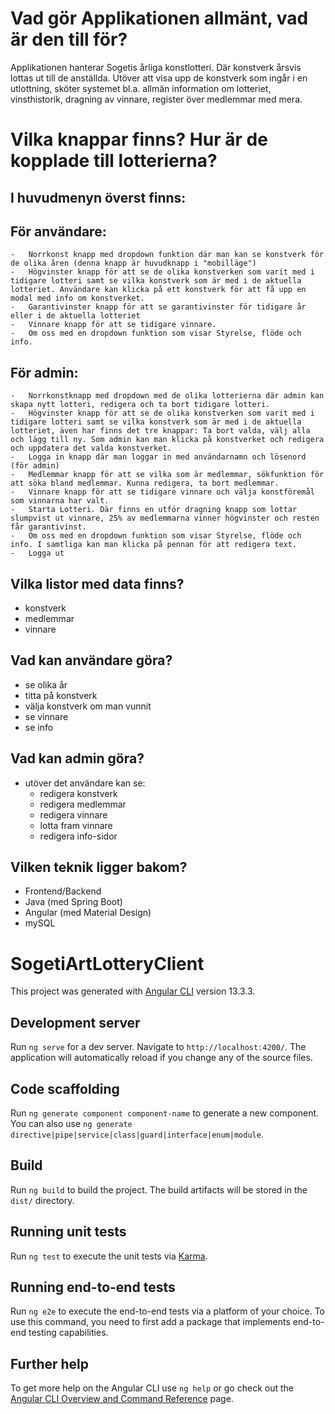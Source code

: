 # Vad gör Applikationen allmänt, vad är den till för?

Applikationen hanterar Sogetis årliga konstlotteri. Där konstverk årsvis
lottas ut till de anställda. Utöver att visa upp de konstverk som ingår i en utlottning, sköter
systemet bl.a. allmän information om lotteriet, vinsthistorik, dragning av vinnare, register
över medlemmar med mera.

# Vilka knappar finns? Hur är de kopplade till lotterierna?

## I huvudmenyn överst finns:

## För användare:

    -   Norrkonst knapp med dropdown funktion där man kan se konstverk för de olika åren (denna knapp är huvudknapp i "mobilläge")
    -   Högvinster knapp för att se de olika konstverken som varit med i tidigare lotteri samt se vilka konstverk som är med i de aktuella lotteriet. Användare kan klicka på ett konstverk för att få upp en modal med info om konstverket.
    -   Garantivinster knapp för att se garantivinster för tidigare år eller i de aktuella lotteriet
    -   Vinnare knapp för att se tidigare vinnare.
    -   Om oss med en dropdown funktion som visar Styrelse, flöde och info.

## För admin:

    -   Norrkonstknapp med dropdown med de olika lotterierna där admin kan skapa nytt lotteri, redigera och ta bort tidigare lotteri.
    -   Högvinster knapp för att se de olika konstverken som varit med i tidigare lotteri samt se vilka konstverk som är med i de aktuella lotteriet, även har finns det tre knappar: Ta bort valda, välj alla och lägg till ny. Som admin kan man klicka på konstverket och redigera och uppdatera det valda konstverket.
    -   Logga in knapp där man loggar in med användarnamn och lösenord (för admin)
    -   Medlemmar knapp för att se vilka som är medlemmar, sökfunktion för att söka bland medlemmar. Kunna redigera, ta bort medlemmar.
    -   Vinnare knapp för att se tidigare vinnare och välja konstföremål som vinnarna har valt.
    -   Starta Lotteri. Där finns en utför dragning knapp som lottar slumpvist ut vinnare, 25% av medlemmarna vinner högvinster och resten får garantivinst.
    -   Om oss med en dropdown funktion som visar Styrelse, flöde och info. I samtliga kan man klicka på pennan för att redigera text.
    -   Logga ut

## Vilka listor med data finns?

-   konstverk
-   medlemmar
-   vinnare

## Vad kan användare göra?

-   se olika år
-   titta på konstverk
-   välja konstverk om man vunnit
-   se vinnare
-   se info

## Vad kan admin göra?

-   utöver det användare kan se:
    -   redigera konstverk
    -   redigera medlemmar
    -   redigera vinnare
    -   lotta fram vinnare
    -   redigera info-sidor

## Vilken teknik ligger bakom?

-   Frontend/Backend
-   Java (med Spring Boot)
-   Angular (med Material Design)
-   mySQL

# SogetiArtLotteryClient

This project was generated with [Angular CLI](https://github.com/angular/angular-cli) version 13.3.3.

## Development server

Run `ng serve` for a dev server. Navigate to `http://localhost:4200/`. The application will automatically reload if you change any of the source files.

## Code scaffolding

Run `ng generate component component-name` to generate a new component. You can also use `ng generate directive|pipe|service|class|guard|interface|enum|module`.

## Build

Run `ng build` to build the project. The build artifacts will be stored in the `dist/` directory.

## Running unit tests

Run `ng test` to execute the unit tests via [Karma](https://karma-runner.github.io).

## Running end-to-end tests

Run `ng e2e` to execute the end-to-end tests via a platform of your choice. To use this command, you need to first add a package that implements end-to-end testing capabilities.

## Further help

To get more help on the Angular CLI use `ng help` or go check out the [Angular CLI Overview and Command Reference](https://angular.io/cli) page.

